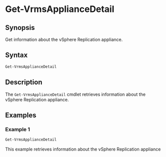 # Get-VrmsApplianceDetail

## Synopsis

Get information about the vSphere Replication appliance.

## Syntax

```powershell
Get-VrmsApplianceDetail
```

## Description

The `Get-VrmsApplianceDetail` cmdlet retrieves information about the vSphere Replication appliance.

## Examples

### Example 1

```powershell
Get-VrmsApplianceDetail
```

This example retrieves information about the vSphere Replication appliance

